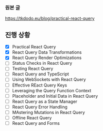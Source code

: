 ### 원본 글

https://tkdodo.eu/blog/practical-react-query

## 진행 상황

- [x] Practical React Query
- [x] React Query Data Transformations
- [x] React Query Render Optimizations
- [ ] Status Checks in React Query
- [ ] Testing React Query
- [ ] React Query and TypeScript
- [ ] Using WebSockets with React Query
- [ ] Effective REact Query Keys
- [ ] Leveraging the Query Function Context
- [ ] Placeholder and Initial Data in React Query
- [ ] React Query as a State Manager
- [ ] React Query Error Handling
- [ ] MAstering Mutations in React Query
- [ ] Offline React Query
- [ ] React Query and Forms
